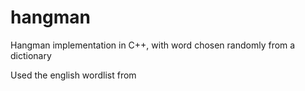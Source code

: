 # hangman
Hangman implementation in C++, with word chosen randomly from a dictionary

Used the english wordlist from

